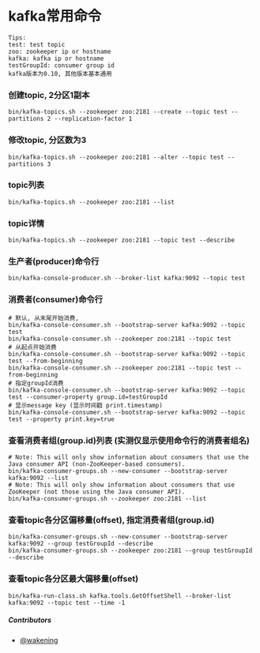 # kafka常用命令

````
Tips:
test: test topic
zoo: zookeeper ip or hostname
kafka: kafka ip or hostname
testGroupId: consumer group id
kafka版本为0.10, 其他版本基本通用
````

### 创建topic, 2分区1副本
    bin/kafka-topics.sh --zookeeper zoo:2181 --create --topic test --partitions 2 --replication-factor 1

### 修改topic, 分区数为3
    bin/kafka-topics.sh --zookeeper zoo:2181 --alter --topic test --partitions 3

### topic列表
    bin/kafka-topics.sh --zookeeper zoo:2181 --list

### topic详情
    bin/kafka-topics.sh --zookeeper zoo:2181 --topic test --describe

### 生产者(producer)命令行
    bin/kafka-console-producer.sh --broker-list kafka:9092 --topic test

### 消费者(consumer)命令行
    # 默认, 从末尾开始消费,
    bin/kafka-console-consumer.sh --bootstrap-server kafka:9092 --topic test
    bin/kafka-console-consumer.sh --zookeeper zoo:2181 --topic test
    # 从起点开始消费
    bin/kafka-console-consumer.sh --bootstrap-server kafka:9092 --topic test --from-beginning
    bin/kafka-console-consumer.sh --zookeeper zoo:2181 --topic test --from-beginning
    # 指定groupId消费
    bin/kafka-console-consumer.sh --bootstrap-server kafka:9092 --topic test --consumer-property group.id=testGroupId
    # 显示message key (显示时间戳 print.timestamp)
    bin/kafka-console-consumer.sh --bootstrap-server kafka:9092 --topic test --property print.key=true

### 查看消费者组(group.id)列表 (实测仅显示使用命令行的消费者组名)
    # Note: This will only show information about consumers that use the Java consumer API (non-ZooKeeper-based consumers).
    bin/kafka-consumer-groups.sh --new-consumer --bootstrap-server kafka:9092 --list
    # Note: This will only show information about consumers that use ZooKeeper (not those using the Java consumer API).
    bin/kafka-consumer-groups.sh --zookeeper zoo:2181 --list

### 查看topic各分区偏移量(offset), 指定消费者组(group.id)
    bin/kafka-consumer-groups.sh --new-consumer --bootstrap-server kafka:9092 --group testGroupId --describe
    bin/kafka-consumer-groups.sh --zookeeper zoo:2181 --group testGroupId --describe

### 查看topic各分区最大偏移量(offset)
    bin/kafka-run-class.sh kafka.tools.GetOffsetShell --broker-list kafka:9092 --topic test --time -1


##### Contributors
* [@wakening](https://github.com/wakening)
